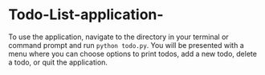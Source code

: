# Todo-List-application-
To use the application, navigate to the directory in your terminal or command prompt and run `python todo.py`. You will be presented with a menu where you can choose options to print todos, add a new todo, delete a todo, or quit the application.  
